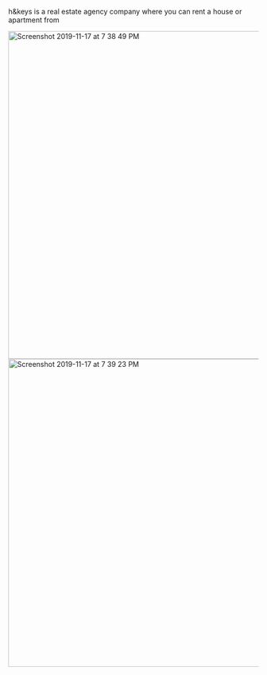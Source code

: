 h&keys is a real estate agency company where you can rent a house or apartment from 

<img width="659" alt="Screenshot 2019-11-17 at 7 38 49 PM" src="https://user-images.githubusercontent.com/42619353/69012840-13b87980-0972-11ea-91df-b19d8578d7cc.png">
<img width="619" alt="Screenshot 2019-11-17 at 7 39 23 PM" src="https://user-images.githubusercontent.com/42619353/69012844-187d2d80-0972-11ea-9e51-c3ecfc274358.png">
